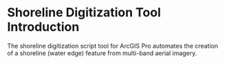 # Shoreline Digitization Tool Introduction

The shoreline digitization script tool for ArcGIS Pro automates the creation of a shoreline (water edge) feature from multi-band aerial imagery.
